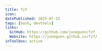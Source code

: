 ```yaml
---
title: fzf
icon:
datePublished: 2025-07-23
tags: [bash, devtools]
links:
  GitHub: https://github.com/junegunn/fzf
  Website: https://junegunn.github.io/fzf/
inToolbox: active
---
```

